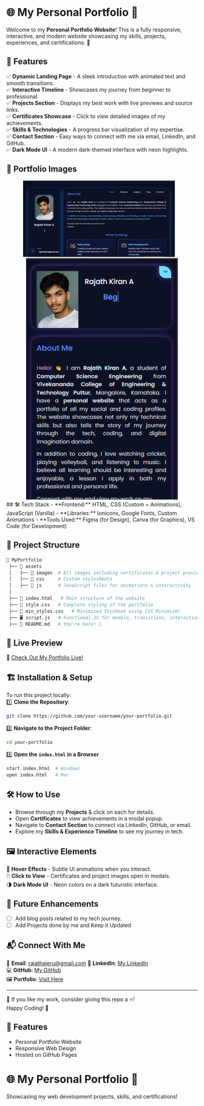 # 🌐 My Personal Portfolio 🚀

Welcome to my **Personal Portfolio Website**! This is a fully responsive, interactive, and modern website showcasing my skills, projects, experiences, and certifications. 🌟

## 📌 Features
✅ **Dynamic Landing Page** - A sleek introduction with animated text and smooth transitions.  
✅ **Interactive Timeline** - Showcases my journey from beginner to professional.  
✅ **Projects Section** - Displays my best work with live previews and source links.  
✅ **Certificates Showcase** - Click to view detailed images of my achievements.  
✅ **Skills & Technologies** - A progress bar visualization of my expertise.  
✅ **Contact Section** - Easy ways to connect with me via email, LinkedIn, and GitHub.  
✅ **Dark Mode UI** - A modern dark-themed interface with neon highlights. 

## 📌 Portfolio Images 
<div align="center">
  <img src="Desktop.jpg" alt="MediQ Light Mode" width="400"/>
  &nbsp;&nbsp;&nbsp;
  <img src="mobile.png" alt="MediQ Dark Mode" width="400"/>
</div>
## 🛠️ Tech Stack
- **Frontend:** HTML, CSS (Custom + Animations), JavaScript (Vanilla)  
- **Libraries:** Ionicons, Google Fonts, Custom Animations  
- **Tools Used:** Figma (for Design), Canva (for Graphics), VS Code (for Development)  

## 📂 Project Structure
```bash
📂 MyPortfolio
 ├── 📁 assets
 │   ├── 📂 images  # All images including certificates & project previews Icons used in the UI
 │   ├── 📂 css     # Custom stylesheets
 │   ├── 📂 js      # JavaScript files for animations & interactivity
 │
 ├── 📝 index.html   # Main structure of the website
 ├── 🎨 style.css   # Complete styling of the portfolio
 ├── 🎨 min_styles.css   # Minimized Stysheet using CSS Minimizer
 ├── 🖥️ script.js   # Functional JS for modals, transitions, interactions
 ├── 📜 README.md   # You're here! 📌
```

## 🚀 Live Preview
🔗 [Check Out My Portfolio Live!](https://rajathkiran.netlify.app/)

## 🏗️ Installation & Setup
To run this project locally:  
1️⃣ **Clone the Repository**:
```bash
git clone https://github.com/your-username/your-portfolio.git
```

2️⃣ **Navigate to the Project Folder**:
```bash
cd your-portfolio
```

3️⃣ **Open the `index.html` in a Browser**
```bash
start index.html  # Windows
open index.html   # Mac
```

## 🛠️ How to Use
- Browse through my **Projects** & click on each for details.  
- Open **Certificates** to view achievements in a modal popup.  
- Navigate to **Contact Section** to connect via LinkedIn, GitHub, or email.  
- Explore my **Skills & Experience Timeline** to see my journey in tech.  

## 🖼️ Interactive Elements
🎨 **Hover Effects** - Subtle UI animations when you interact.  
🖱️ **Click to View** - Certificates and project images open in modals.  
🌗 **Dark Mode UI** - Neon colors on a dark futuristic interface.  

## 🔧 Future Enhancements
- [ ] Add blog posts related to my tech journey. 
- [ ] Add Projects done by me and Keep it Updated

## 📬 Connect With Me
📩 **Email**: rajathajeru@gmail.com 
💼 **LinkedIn**: [My LinkedIn](https://www.linkedin.com/in/rajath-kiran/)  
💻 **GitHub**: [My GitHub](https://github.com/Rajath2005)  
🖼️ **Portfolio**: [Visit Here](https://rajathkiran.netlify.app/)  

---
💙 If you like my work, consider giving this repo a ⭐!  
Happy Coding! 🚀


## 🌟 Features
- Personal Portfolio Website
- Responsive Web Design
- Hosted on GitHub Pages
# 🌐 My Personal Portfolio 🚀  
Showcasing my web development projects, skills, and certifications!

